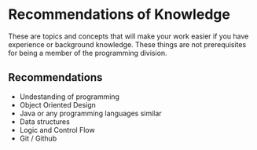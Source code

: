 # Recommendations of Knowledge

These are topics and concepts that will make your work easier if you have experience or background knowledge. These things are not prerequisites for being a member of the programming division.

## Recommendations
- Undestanding of programming 
- Object Oriented Design
- Java or any programming languages similar
- Data structures
- Logic and Control Flow
- Git / Github
